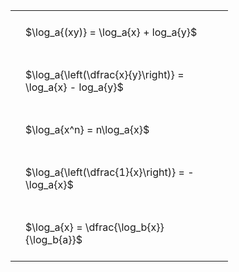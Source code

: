 ---
---

#  
<br>
<style type="text/css">
#T_71ec6 th.col_heading {
  text-align: left;
  font-size: 1em;
}
#T_71ec6 td {
  text-align: left;
  font-size: 1em;
  padding: 1.5em;
}
#T_71ec6_row0_col0, #T_71ec6_row1_col0, #T_71ec6_row2_col0, #T_71ec6_row3_col0, #T_71ec6_row4_col0 {
  width: 300px;
  white-space: pre-wrap;
}
</style>
<table id="T_71ec6">
  <thead>
  </thead>
  <tbody>
    <tr>
      <td id="T_71ec6_row0_col0" class="data row0 col0" >$\log_a{(xy)} = \log_a{x} + log_a{y}$</td>
    </tr>
    <tr>
      <td id="T_71ec6_row1_col0" class="data row1 col0" >$\log_a{\left(\dfrac{x}{y}\right)} = \log_a{x} - log_a{y}$</td>
    </tr>
    <tr>
      <td id="T_71ec6_row2_col0" class="data row2 col0" >$\log_a{x^n} = n\log_a{x}$</td>
    </tr>
    <tr>
      <td id="T_71ec6_row3_col0" class="data row3 col0" >$\log_a{\left(\dfrac{1}{x}\right)} = -\log_a{x}$</td>
    </tr>
    <tr>
      <td id="T_71ec6_row4_col0" class="data row4 col0" >$\log_a{x} = \dfrac{\log_b{x}}{\log_b{a}}$</td>
    </tr>
  </tbody>
</table>
